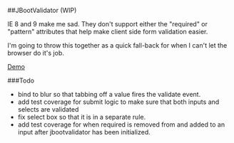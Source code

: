 ##JBootValidator (WIP)

IE 8 and 9 make me sad. They don't support either the "required" or "pattern" attributes that help make client side form validation easier.

I'm going to throw this together as a quick fall-back for when I can't let the browser do it's job.

[Demo](http://benkiefer.github.io/jbootvalidator)

###Todo
 - bind to blur so that tabbing off a value fires the validate event.
 - add test coverage for submit logic to make sure that both inputs and selects are validated
 - fix select box so that it is in a separate rule.
 - add test coverage for when required is removed from and added to an input after jbootvalidator has been initialized.